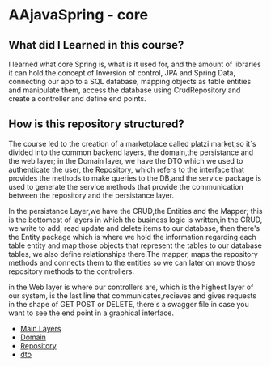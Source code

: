 ﻿# AAjavaSpring - core
 
## What did I Learned in this course?

I learned what core Spring is, what is it used for, and the amount of libraries it can hold,the concept of Inversion of control, JPA and Spring Data, connecting our app to a SQL database, mapping objects as table entities and manipulate them, access the database using CrudRepository and create a controller and define end points.


## How is this repository structured?

The course led to the creation of a marketplace called platzi market,so it´s divided into the common backend layers, the domain,the persistance and the web layer; in the Domain layer, we have the DTO which we used to authenticate the user, the Repository, which refers to the interface that provides the methods to make queries to the DB,and the service package is used to generate the service methods that provide the communication between the repository and the persistance layer.

In the persistance Layer,we have the CRUD,the Entities and the Mapper; this is the bottomest of layers in which the business logic is written,in the CRUD, we  write to add, read update and delete items to our database, then there's the Entity package which is where we hold the information regarding each table entity and map those objects that represent the tables to our database tables, we also define relationships there.The mapper, maps the repository methods and connects them to the entities so we can later on move those repository methods to the controllers.

in the Web layer is where our controllers are, which is the highest layer of our system, is the last line that communicates,recieves and gives requests in the shape of GET POST or DELETE, there's a swagger file in case you want to see the end point in a graphical interface.

* [Main Layers](../master/src/main/java/com/platzy/market)
*  [Domain](../master/src/main/java/com/platzy/market/domain)
*  [Repository](../master/src/main/java/com/platzy/market/domain/repository)
*  [dto](../master/src/main/java/com/platzy/market/domain/dto)



